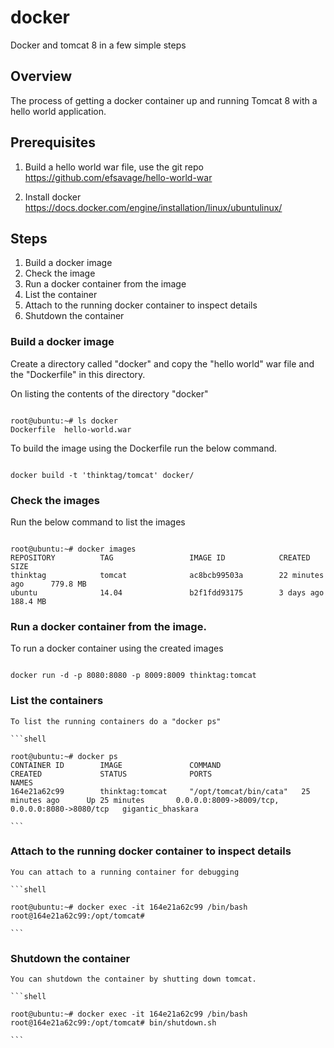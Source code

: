# docker
Docker and tomcat 8 in a few simple steps

## Overview

The process of getting a docker container up and running Tomcat 8 with a hello world application.


## Prerequisites

1. Build a hello world war file, use the git repo 
   https://github.com/efsavage/hello-world-war
   
2. Install docker
   https://docs.docker.com/engine/installation/linux/ubuntulinux/


## Steps

1. Build a docker image
2. Check the image
3. Run a docker container from the image
4. List the container
5. Attach to the running docker container to inspect details
6. Shutdown the container


### Build a docker image

   Create a directory called "docker" and copy the "hello world" war file and the "Dockerfile" in this directory.

   On listing the contents of the directory "docker"
   
   ```shell
   
   root@ubuntu:~# ls docker
   Dockerfile  hello-world.war
   
   ```

   To build the image using the Dockerfile run the below command.
   
   ```shell
   
   docker build -t 'thinktag/tomcat' docker/
   
   ```
     
   
   
### Check the images
   
   Run the below command to list the images
   
   ```shell
   
   root@ubuntu:~# docker images
   REPOSITORY          TAG                 IMAGE ID            CREATED             SIZE
   thinktag            tomcat              ac8bcb99503a        22 minutes ago      779.8 MB
   ubuntu              14.04               b2f1fdd93175        3 days ago          188.4 MB
   
   ```
   
   
### Run a docker container from the image.

   To run a docker container using the created images
 
   ```shell
   
   docker run -d -p 8080:8080 -p 8009:8009 thinktag:tomcat
   
   ```
	
### List the containers	
	
	To list the running containers do a "docker ps"	
	
	```shell
   
	root@ubuntu:~# docker ps
	CONTAINER ID        IMAGE               COMMAND                  CREATED             STATUS              PORTS                                            NAMES
	164e21a62c99        thinktag:tomcat     "/opt/tomcat/bin/cata"   25 minutes ago      Up 25 minutes       0.0.0.0:8009->8009/tcp, 0.0.0.0:8080->8080/tcp   gigantic_bhaskara
	
	```
	
### Attach to the running docker container to inspect details

	You can attach to a running container for debugging

	```shell
   
    root@ubuntu:~# docker exec -it 164e21a62c99 /bin/bash
    root@164e21a62c99:/opt/tomcat#
    
	```
   
### Shutdown the container
    
	You can shutdown the container by shutting down tomcat.

    ```shell
   
    root@ubuntu:~# docker exec -it 164e21a62c99 /bin/bash
    root@164e21a62c99:/opt/tomcat# bin/shutdown.sh
	
    ```

	